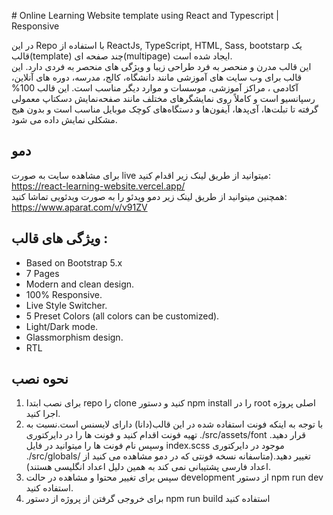 ﻿﻿# Online Learning Website template using React and Typescript | Responsive  

در این Repo با استفاده از  ReactJs, TypeScript, HTML, Sass, bootstarp یک قالب(template) چند صفحه ای(multipage) ایجاد شده است.  
این قالب مدرن و منحصر به فرد طراحی زیبا و ویژگی های منحصر به فردی دارد. این قالب برای  وب سایت های آموزشی  مانند دانشگاه، کالج، مدرسه، دوره های آنلاین، آکادمی ، مراکز آموزشی، موسسات و موارد دیگر مناسب است.
این قالب 100% رسپانسیو است و کاملاً روی نمایشگرهای مختلف مانند صفحه‌نمایش دسکتاپ معمولی گرفته تا تبلت‌ها، آی‌پدها، آیفون‌ها و دستگاه‌های کوچک موبایل مناسب است و بدون هیج مشکلی نمایش داده می شود.  
## دمو
برای مشاهده سایت به صورت live میتوانید از طریق لینک زیر اقدام کنید:  
https://react-learning-website.vercel.app/  
همچنین میتوانید از طریق لینک زیر دمو ویدئو را به صورت ویدئویی تماشا کنید:  
https://www.aparat.com/v/v91ZV   
## ویژگی های قالب :
- Based on Bootstrap 5.x  
- 7 Pages
- Modern and clean design.  
- 100% Responsive.  
- Live Style Switcher.  
- 5 Preset Colors (all colors can be customized).  
- Light/Dark mode.  
- Glassmorphism design.  
- RTL
## نحوه نصب

1. برای نصب ابتدا repo را clone کنید و دستور npm install را در root اصلی پروژه اجرا کنید.  
2. با توجه به اینکه فونت استفاده شده در این قالب(دانا) دارای لایسنس است.نسبت به تهیه فونت اقدام کنید و فونت ها را در دایرکتوری ./src/assets/font قرار دهید. وسپس نام فونت ها را میتوانید در فایل index.scss موجود در دایرکتوری ./src/globals/ تغییر دهید.(متاسفانه نسخه فونتی که در دمو مشاهده می کنید از اعداد فارسی پشتیبانی نمی کند به همین دلیل اعداد انگلیسی هستند).  
3. سپس برای تغییر محتوا و مشاهده در حالت development از دستور npm run dev استفاده کنید.  
4. برای خروجی گرفتن از پروژه از دستور npm run build استفاده کنید
